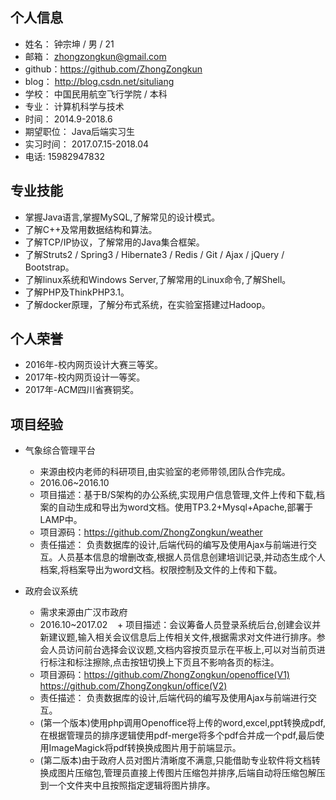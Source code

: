 ## 个人信息

+ 姓名： 钟宗坤 / 男 / 21
+ 邮箱： zhongzongkun@gmail.com
+ github：https://github.com/ZhongZongkun
+ blog： http://blog.csdn.net/situliang
+ 学校： 中国民用航空飞行学院 / 本科
+ 专业： 计算机科学与技术
+ 时间： 2014.9-2018.6
+ 期望职位： Java后端实习生
+ 实习时间： 2017.07.15-2018.04
+ 电话: 15982947832

## 专业技能
+ 掌握Java语言,掌握MySQL,了解常见的设计模式。
+ 了解C++及常用数据结构和算法。
+ 了解TCP/IP协议，了解常用的Java集合框架。
+ 了解Struts2 / Spring3 / Hibernate3 / Redis / Git / Ajax / jQuery / Bootstrap。
+ 了解linux系统和Windows Server,了解常用的Linux命令,了解Shell。
+ 了解PHP及ThinkPHP3.1。
+ 了解docker原理，了解分布式系统，在实验室搭建过Hadoop。
## 个人荣誉
+ 2016年-校内网页设计大赛三等奖。
+ 2017年-校内网页设计一等奖。
+ 2017年-ACM四川省赛铜奖。

## 项目经验
+ 气象综合管理平台
    + 来源由校内老师的科研项目,由实验室的老师带领,团队合作完成。
    + 2016.06~2016.10
    + 项目描述：基于B/S架构的办公系统,实现用户信息管理,文件上传和下载,档案的自动生成和导出为word文档。使用TP3.2+Mysql+Apache,部署于LAMP中。
    + 项目源码：https://github.com/ZhongZongkun/weather
    + 责任描述：
负责数据库的设计,后端代码的编写及使用Ajax与前端进行交互。人员基本信息的增删改查,根据人员信息创建培训记录,并动态生成个人档案,将档案导出为word文档。权限控制及文件的上传和下载。

+ 政府会议系统 
    + 需求来源由广汉市政府
    + 2016.10~2017.02
    + 项目描述：会议筹备人员登录系统后台,创建会议并新建议题,输入相关会议信息后上传相关文件,根据需求对文件进行排序。参会人员访问前台选择会议议题,文档内容按页显示在平板上,可以对当前页进行标注和标注擦除,点击按钮切换上下页且不影响各页的标注。
    + 项目源码：https://github.com/ZhongZongkun/openoffice(V1) https://github.com/ZhongZongkun/office(V2)
    + 责任描述：
负责数据库的设计,后端代码的编写及使用Ajax与前端进行交互。
    + (第一个版本)使用php调用Openoffice将上传的word,excel,ppt转换成pdf,在根据管理员的排序逻辑使用pdf-merge将多个pdf合并成一个pdf,最后使用ImageMagick将pdf转换换成图片用于前端显示。
    + (第二版本)由于政府人员对图片清晰度不满意,只能借助专业软件将文档转换成图片压缩包,管理员直接上传图片压缩包并排序,后端自动将压缩包解压到一个文件夹中且按照指定逻辑将图片排序。

